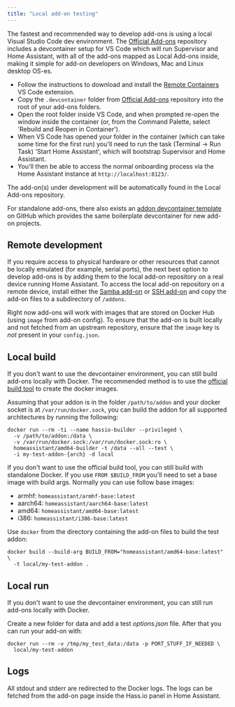 ```yaml
---
title: "Local add-on testing"
---
```


The fastest and recommended way to develop add-ons is using a local Visual Studio Code dev environment. The [Official Add-ons][hassio-addons] repository includes a devcontainer setup for VS Code which will run Supervisor and Home Assistant, with all of the add-ons mapped as Local Add-ons inside, making it simple for add-on developers on Windows, Mac and Linux desktop OS-es. 

- Follow the instructions to download and install the [Remote Containers][remote-containers] VS Code extension.
- Copy the `.devcontainer` folder from [Official Add-ons][hassio-addons] repository into the root of your add-ons folders.
- Open the root folder inside VS Code, and when prompted re-open the window inside the container (or, from the Command Palette, select 'Rebuild and Reopen in Container'). 
- When VS Code has opened your folder in the container (which can take some time for the first run) you'll need to run the task (Terminal -> Run Task) 'Start Home Assistant', which will bootstrap Supervisor and Home Assistant. 
- You'll then be able to access the normal onboarding process via the Home Assistant instance at `http://localhost:8123/`.

The add-on(s) under development will be automatically found in the Local Add-ons repository.

For standalone add-ons, there also exists an [addon devcontainer template][hassio-addon-devcontainer] on GitHub which provides the same boilerplate devcontainer for new add-on projects.

[hassio-addons]: https://github.com/home-assistant/hassio-addons
[remote-containers]: https://marketplace.visualstudio.com/items?itemName=ms-vscode-remote.remote-containers
[hassio-addon-devcontainer]: https://github.com/issacg/hassio-addo.

## Remote development

If you require access to physical hardware or other resources that cannot be locally emulated (for example, serial ports), the next best option to develop add-ons is by adding them to the local add-on repository on a real device running Home Assistant. To access the local add-on repository on a remote device, install either the [Samba add-on] or [SSH add-on] and copy the add-on files to a subdirectory of `/addons`.

Right now add-ons will work with images that are stored on Docker Hub (using `image` from add-on config). To ensure that the add-on is built locally and not fetched from an upstream repository, ensure that the `image` key is *not* present in your `config.json`.

[Samba add-on]: https://www.home-assistant.io/addons/samba/
[SSH add-on]: https://www.home-assistant.io/addons/ssh/

## Local build

If you don't want to use the devcontainer environment, you can still build add-ons locally with Docker. The recommended method is to use the [official build tool][hassio-builder] to create the docker images.

Assuming that your addon is in the folder `/path/to/addon` and your docker socket is at `/var/run/docker.sock`, you can build the addon for all supported architectures by running the following:
```
docker run --rm -ti --name hassio-builder --privileged \
  -v /path/to/addon:/data \
  -v /var/run/docker.sock:/var/run/docker.sock:ro \
  homeassistant/amd64-builder -t /data --all --test \
  -i my-test-addon-{arch} -d local
```

If you don't want to use the official build tool, you can still build with standalone Docker. If you use `FROM $BUILD_FROM` you'll need to set a base image with build args. Normally you can use follow base images:

- armhf: `homeassistant/armhf-base:latest`
- aarch64: `homeassistant/aarch64-base:latest`
- amd64: `homeassistant/amd64-base:latest`
- i386: `homeassistant/i386-base:latest`

Use `docker` from the directory containing the add-on files to build the test addon: 
```
docker build --build-arg BUILD_FROM="homeassistant/amd64-base:latest" \
  -t local/my-test-addon .
```

[hassio-builder]: https://github.com/home-assistant/hassio-builder

## Local run

If you don't want to use the devcontainer environment, you can still run add-ons locally with Docker.

Create a new folder for data and add a test _options.json_ file. After that you can run your add-on with: 
```
docker run --rm -v /tmp/my_test_data:/data -p PORT_STUFF_IF_NEEDED \
  local/my-test-addon
```

## Logs

All stdout and stderr are redirected to the Docker logs. The logs can be fetched from the add-on page inside the Hass.io panel in Home Assistant.
